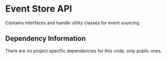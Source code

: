 # Event Store API
Contains interfaces and handle utility classes for event sourcing.

## Dependency Information
There are no project specific dependencies for this code, only public ones.
